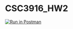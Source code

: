 # CSC3916_HW2

[![Run in Postman](https://run.pstmn.io/button.svg)](https://app.getpostman.com/run-collection/4b71a0194cf10391c451#?env%5Bhw2%5D=W3sia2V5Ijoiand0VG9rZW4iLCJ2YWx1ZSI6IkpXVCBleUpoYkdjaU9pSklVekkxTmlJc0luUjVjQ0k2SWtwWFZDSjkuZXlKcFpDSTZJalZtTVRjd01qQmlOek0yTlRjMVpEZzBZMk0yTmpFMk5XRTFZV0kwTTJSaU1URmxOek5sTkRJaUxDSjFjMlZ5Ym1GdFpTSTZJbXB2Y21SaGJpSXNJbWxoZENJNk1UWXhORGM1TnpFek5YMC54cUM0aTJXMUdKOXRyV3lJSUkxTnI0S25xLU5xSnhqck5vbWFPTlJIbmw4IiwiZW5hYmxlZCI6dHJ1ZX1d)
